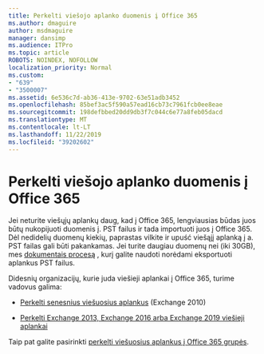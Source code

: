 ```yaml
---
title: Perkelti viešojo aplanko duomenis į Office 365
ms.author: dmaguire
author: msdmaguire
manager: dansimp
ms.audience: ITPro
ms.topic: article
ROBOTS: NOINDEX, NOFOLLOW
localization_priority: Normal
ms.custom:
- "639"
- "3500007"
ms.assetid: 6e536c7d-ab36-413e-9702-63e51adb3452
ms.openlocfilehash: 85bef3ac5f590a57ead16cb73c7961fcb0ee8eae
ms.sourcegitcommit: 198defbbed20dd9db3f7c044c6e77a8feb05dacd
ms.translationtype: MT
ms.contentlocale: lt-LT
ms.lasthandoff: 11/22/2019
ms.locfileid: "39202602"
---
```

# <a name="migrate-public-folder-data-to-office-365"></a>Perkelti viešojo aplanko duomenis į Office 365

Jei neturite viešųjų aplankų daug, kad į Office 365, lengviausias būdas juos būtų nukopijuoti duomenis į. PST failus ir tada importuoti juos į Office 365. Dėl nedidelių duomenų kiekių, paprastas vilkite ir upuść viešąjį aplanką į a. PST failas gali būti pakankamas. Jei turite daugiau duomenų nei (iki 30GB), mes [dokumentais procesą](https://technet.microsoft.com/library/dn874017%28v=exchg.150%29.aspx) , kurį galite naudoti norėdami eksportuoti aplankus PST failus.
  
Didesnių organizacijų, kurie juda viešieji aplankai į Office 365, turime vadovus galima:
  
- [Perkelti senesnius viešuosius aplankus](https://docs.microsoft.com/exchange/collaboration-exo/public-folders/batch-migration-of-legacy-public-folders) (Exchange 2010)

- [Perkelti Exchange 2013, Exchange 2016 arba Exchange 2019 viešieji aplankai](https://docs.microsoft.com/Exchange/collaboration/public-folders/migrate-to-exchange-online)

Taip pat galite pasirinkti [perkelti viešuosius aplankus į Office 365 grupės](https://docs.microsoft.com/Exchange/collaboration/public-folders/migrate-to-office-365-groups).
  
